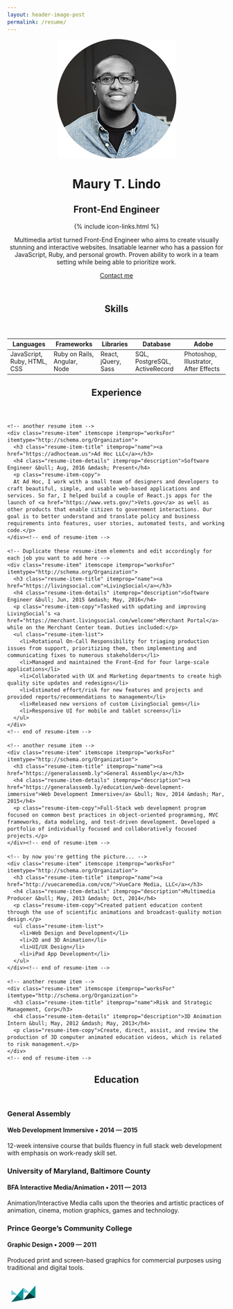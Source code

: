 ```yaml
---
layout: header-image-post
permalink: /resume/
---
```


<head lang="en">
  <meta charset="utf-8">
  <meta http-equiv="X-UA-Compatible" content="IE=edge">
  <meta name="viewport" content="width=device-width, initial-scale=1">
  <title>Maury Lindo's Resume</title>
  <meta name="description" content="Resume of Maury T. Lindo">
</head>

<div class="resume-wrapper" itemscope itemtype="http://schema.org/Person">
  <header class="resume-page-header">
    <!-- You can turn off the avatar in _config.yml by setting to false -->
    <img src="/img/headshot.png" alt="my photo" class="resume-avatar" itemprop="image">
    <!-- Your name is defined in the _config.yml file -->
    <h1 class="resume-header-name" itemprop="name">Maury T. Lindo</h1>
    <div class="resume-title-bar">
      <!-- Your title is also defined in the _config.yml file -->
      <h2 class="resume-header-title" itemprop="jobTitle">Front-End Engineer</h2>
      <!-- This is the markup for the icon links; moved out to an include because it's very verbose, and you shouldn't ever need to edit the markup (unless you want to re-order the icons); if you want to customize which links appear, define them in the _config.yml file -->
      {% include icon-links.html %}
    </div>
    <div class="resume-executive-summary" itemprop="description">
      <p class="resume-p">Multimedia artist turned Front-End Engineer who aims to create visually stunning and interactive websites. Insatiable learner who has a passion for JavaScript, Ruby, and personal growth. Proven ability to work in a team setting while being able to prioritize work.</p>
    </div>
    <a href="mailto:mo@cagedcrown.com" class="resume-contact-button" itemprop="email">Contact me</a>
  </header>

  <!-- begin Skills -->
  <section class="resume-content-section">
    <header class="resume-section-header">
      <h2>Skills</h2>
    </header>
    <table class="skills-table">
      <thead>
        <tr>
          <th>Languages</th>
          <th>Frameworks</th>
          <th>Libraries</th>
          <th>Database</th>
          <th>Adobe</th>
        </tr>
      </thead>
      <tbody>
        <tr>
          <td data-label="Languages">JavaScript, Ruby, HTML, CSS</td>
          <td data-label="Frameworks">Ruby on Rails, Angular, Node</td>
          <td data-label="Libraries">React, jQuery, Sass</td>
          <td data-label="Database">SQL, PostgreSQL, ActiveRecord</td>
          <td data-label="Adobe">Photoshop, Illustrator, After Effects</td>
        </tr>
      </tbody>
    </table>
  </section>
  <!-- end Skills -->

  <!-- begin Experience -->
  <section class="resume-content-section">
    <header class="resume-section-header">
      <h2>Experience</h2>
    </header>

    <!-- another resume item -->
    <div class="resume-item" itemscope itemprop="worksFor" itemtype="http://schema.org/Organization">
      <h3 class="resume-item-title" itemprop="name"><a href="https://adhocteam.us">Ad Hoc LLC</a></h3>
      <h4 class="resume-item-details" itemprop="description">Software Engineer &bull; Aug, 2016 &mdash; Present</h4>
      <p class="resume-item-copy">
      At Ad Hoc, I work with a small team of designers and developers to craft beautiful, simple, and usable web-based applications and services. So far, I helped build a couple of React.js apps for the launch of <a href="https://www.vets.gov/">Vets.gov</a> as well as other products that enable citizen to government interactions. Our goal is to better understand and translate policy and business requirements into features, user stories, automated tests, and working code.</p>
    </div><!-- end of resume-item -->

    <!-- Duplicate these resume-item elements and edit accordingly for each job you want to add here -->
    <div class="resume-item" itemscope itemprop="worksFor" itemtype="http://schema.org/Organization">
      <h3 class="resume-item-title" itemprop="name"><a href="https://livingsocial.com">LivingSocial</a></h3>
      <h4 class="resume-item-details" itemprop="description">Software Engineer &bull; Jun, 2015 &mdash; May, 2016</h4>
      <p class="resume-item-copy">Tasked with updating and improving LivingSocial’s <a href="https://merchant.livingsocial.com/welcome">Merchant Portal</a> while on the Merchant Center team. Duties included:</p>
      <ul class="resume-item-list">
        <li>Rotational On-Call Responsibility for triaging production issues from support, prioritizing them, then implementing and communicating fixes to numerous stakeholders</li>
        <li>Managed and maintained the Front-End for four large-scale applications</li>
        <li>Collaborated with UX and Marketing departments to create high quality site updates and redesigns</li>
        <li>Estimated effort/risk for new features and projects and provided reports/recommendations to management</li>
        <li>Released new versions of custom LivingSocial gems</li>
        <li>Responsive UI for mobile and tablet screens</li>
      </ul>
    </div>
    <!-- end of resume-item -->

    <!-- another resume item -->
    <div class="resume-item" itemscope itemprop="worksFor" itemtype="http://schema.org/Organization">
      <h3 class="resume-item-title" itemprop="name"><a href="https://generalassemb.ly">General Assembly</a></h3>
      <h4 class="resume-item-details" itemprop="description"><a href="https://generalassemb.ly/education/web-development-immersive">Web Development Immersive</a> &bull; Nov, 2014 &mdash; Mar, 2015</h4>
      <p class="resume-item-copy">Full-Stack web development program focused on common best practices in object-oriented programming, MVC frameworks, data modeling, and test-driven development. Developed a portfolio of individually focused and collaboratively focused projects.</p>
    </div><!-- end of resume-item -->

    <!-- by now you're getting the picture... -->
    <div class="resume-item" itemscope itemprop="worksFor" itemtype="http://schema.org/Organization">
      <h3 class="resume-item-title" itemprop="name"><a href="http://vuecaremedia.com/vcm/">VueCare Media, LLC</a></h3>
      <h4 class="resume-item-details" itemprop="description">Multimedia Producer &bull; May, 2013 &mdash; Oct, 2014</h4>
      <p class="resume-item-copy">Created patient education content through the use of scientific animations and broadcast-quality motion design.</p>
      <ul class="resume-item-list">
        <li>Web Design and Development</li>
        <li>2D and 3D Animation</li>
        <li>UI/UX Design</li>
        <li>iPad App Development</li>
      </ul>
    </div><!-- end of resume-item -->

    <!-- another resume item -->
    <div class="resume-item" itemscope itemprop="worksFor" itemtype="http://schema.org/Organization">
      <h3 class="resume-item-title" itemprop="name">Risk and Strategic Management, Corp</h3>
      <h4 class="resume-item-details" itemprop="description">3D Animation Intern &bull; May, 2012 &mdash; May, 2013</h4>
      <p class="resume-item-copy">Create, direct, assist, and review the production of 3D computer animated education videos, which is related to risk management.</p>
    </div>
    <!-- end of resume-item -->
  </section>
  <!-- end Experience -->

  <!-- begin Education -->
  <section class="resume-content-section">
    <header class="resume-section-header">
      <h2>Education</h2>
    </header>
    <div class="resume-item" itemscope itemprop="worksFor" itemtype="http://schema.org/CollegeOrUniversity">
      <h3 class="resume-item-title" itemprop="name">General Assembly</h3>
      <h4 class="resume-item-details" itemprop="description">Web Development Immersive &bull; 2014 &mdash; 2015</h4>
      <p class="resume-item-copy">12-week intensive course that builds fluency in full stack web development with emphasis on work-ready skill set.</p>
    </div>
    <div class="resume-item" itemscope itemprop="worksFor" itemtype="http://schema.org/CollegeOrUniversity">
      <h3 class="resume-item-title" itemprop="name">University of Maryland, Baltimore County</h3>
      <h4 class="resume-item-details" itemprop="description">BFA Interactive Media/Animation &bull; 2011 &mdash; 2013</h4>
      <p class="resume-item-copy">Animation/Interactive Media calls upon the theories and artistic practices of animation, cinema, motion graphics, games and technology.</p>
    </div>
    <div class="resume-item" itemscope itemprop="worksFor" itemtype="http://schema.org/CollegeOrUniversity">
      <h3 class="resume-item-title" itemprop="name">Prince George’s Community College</h3>
      <h4 class="resume-item-details" itemprop="description">Graphic Design &bull; 2009 &mdash; 2011</h4>
      <p class="resume-item-copy">Produced print and screen-based graphics for commercial purposes using traditional and digital tools.</p>
    </div>
  </section>
  <!-- end Education -->

  <!-- begin Projects -->
  <!-- <section class="resume-content-section">
    <header class="resume-section-header">
      <h2>Projects</h2>
    </header>
    <div class="resume-item">
      <h3 class="resume-item-title"><a href="http://donutlocator.io">donutfinder.io</a></h3>
      <h4 class="resume-item-details">Founder & Primary Developer &bull; 2012 &mdash; Present</h4>
      <p class="resume-item-copy">Donut Locator is an open source node/ember app that lets users find donuts within a defined radius from their home.</p>
    </div>
    <div class="resume-item">
      <h3 class="resume-item-title">Springfield Donut Eater's User Group</h3>
      <h4 class="resume-item-details">Co-Founder & Organizer &bull; 2007 &mdash; Present</h4>
      <p class="resume-item-copy">DEUG is a local monthly meetup in Springfield where we share all the latest tips and tricks for dat donut lifestyle. I organize the group, and typically eat most of the donuts.</p>
    </div>
  </section> -->
  <!-- end Projects -->

  <!-- begin Recognition -->
  <!-- <section class="resume-content-section">
    <header class="resume-section-header">
      <h2>Recognition</h2>
    </header>
    <div class="resume-item">
      <h3 class="resume-item-title" itemprop="award">Springfield Nuclear Power Plant</h3>
      <h4 class="resume-item-details">Outstanding Achievement &bull; 2010</h4>
      <p class="resume-item-copy">Awarded for stopping a nuclear meltdown, even though I also started it.</p>
    </div>
    <div class="resume-item">
      <h3 class="resume-item-title" itemprop="award">Duff Beer Customer of the year</h3>
      <h4 class="resume-item-details">1997 &mdash; 2001, 2003, 2008 &mdash; 2012</h4>
      <p class="resume-item-copy">Honored by <a href="https://en.wikipedia.org/wiki/Duff_Beer">Duff Beer</a> for being an outstanding customer several years straight. Qualifications included most beer consumed at a bar, most beer purchased, and most beer ralphed.</p>
    </div>
    <div class="resume-item">
      <h3 class="resume-item-title" itemprop="award">Moe's Patron of the Month</h3>
      <h4 class="resume-item-details">12/2001, 8/2004</h4>
      <p class="resume-item-copy">Specifically this prestigious awarded twice for stopping a robber with my belly.</p>
    </div>
  </section> -->
  <!-- end Recognition -->

  <!-- begin Associations -->
  <!-- <section class="resume-content-section">
    <header class="resume-section-header">
      <h2>Associations</h2>
    </header>
    <div class="resume-item">
      <h3 class="resume-item-title"><a href="http://beerfortheworld.com">Beer for the World</a></h3>
      <h4 class="resume-item-details">Volunteer &bull; 2008 &mdash; Present</h4>
      <p class="resume-item-copy">Organized fund drives and participated in fundraising events for the benefit of families in third world countries without proper access to malt beverages.</p>
    </div>
    <div class="resume-item">
      <h3 class="resume-item-title">Springfield Nuclear Workers Labor Union</h3>
      <h4 class="resume-item-details">Member in Good Standin &bull; 1994 &mdash; Present</h4>
      <p class="resume-item-copy">Founding member of the local nuclear workers labor union.</p>
    </div>
  </section> -->
  <!-- end Associations -->

  <!-- begin Links -->
  <!-- <section class="resume-content-section">
    <header class="resume-section-header">
      <h2>Additional Links</h2>
    </header>
    <div class="resume-item">
      <ul class="resume-item-list">
        <li><a href="#">Springfield Poker Club</a></li>
        <li><a href="#">Springfield Donut Eater's User Group</a></li>
      </ul>
    </div>
  </section> -->
  <!-- end Links -->

  <footer class="resume-page-footer">
    <div class="logo">
      <a href="/">
        <svg class="resume-footer-logo" xmlns="http://www.w3.org/2000/svg" xmlns:xlink="http://www.w3.org/1999/xlink" display="block" margin="auto" width="75" height="75" viewBox="0 0 2141.8 1471.8" enable-background="new 0 0 2141.8 1471.8" xml:space="preserve">
          <polygon fill="#009999" points="1059,1145 662.2,819.7 1059,351.5 1059,1145"/>
          <polygon fill="#76CEDE" points="265.4,494.4 662.2,819.7 265.2,819.7"/>
          <polygon fill="#006666" points="265.3,1288.7 662.2,819.7 1059,1145"/>
          <polygon fill="#008E89" points="1852.5,998.5 1455.7,675.6 1852.4,210.7"/>
          <polygon fill="#013333" points="1059,1145 1455.7,675.6 1852.5,998.5 1059,1145"/>
          <polygon fill="#76CEDE" points="1058.8,352.7 1455.7,675.6 1059,675.6"/>
        </svg>
      </a>
    </div>
  </footer>
</div>
